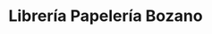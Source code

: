 ---
title: "Librería Papelería Bozano"
url: /san-fernando/libreria-papeleria-bozano-calle-real/
shop: libros
---